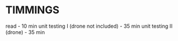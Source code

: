 TIMMINGS
========

read - 10 min
unit testing I (drone not included) - 35 min
unit testing II (drone) - 35 min
